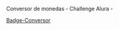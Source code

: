 Conversor de monedas - Challenge Alura -

[Badge-Conversor](https://github.com/yizapa/challenge-conversor-de-monedas/assets/118281873/f024437c-7157-4183-ac2d-a76791a94482)
